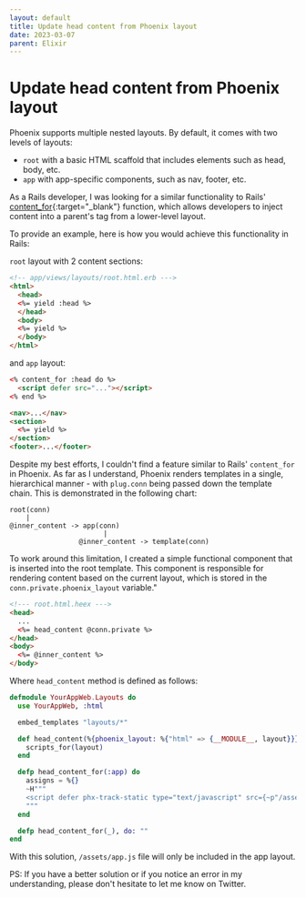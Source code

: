 ```yaml
---
layout: default
title: Update head content from Phoenix layout
date: 2023-03-07
parent: Elixir
---
```


# Update head content from Phoenix layout

Phoenix supports multiple nested layouts. By default, it comes with two levels of layouts:

- `root` with a basic HTML scaffold that includes elements such as head, body, etc.
- `app` with app-specific components, such as nav, footer, etc.

As a Rails developer, I was looking for a similar functionality to Rails' [content_for](https://guides.rubyonrails.org/layouts_and_rendering.html#using-the-content-for-method){:target="_blank"} function, which allows developers to inject content into a parent's <head> tag from a lower-level layout.

To provide an example, here is how you would achieve this functionality in Rails:

`root` layout with 2 content sections:

```html
<!-- app/views/layouts/root.html.erb --->
<html>
  <head>
  <%= yield :head %>
  </head>
  <body>
  <%= yield %>
  </body>
</html>
```

and `app` layout:

```html
<% content_for :head do %>
  <script defer src="..."></script>
<% end %>

<nav>...</nav>
<section>
  <%= yield %>
</section>
<footer>...</footer>
```

Despite my best efforts, I couldn't find a feature similar to Rails' `content_for` in Phoenix. As far as I understand, Phoenix renders templates in a single, hierarchical manner - with `plug.conn` being passed down the template chain. This is demonstrated in the following chart:

```
root(conn)
    |
@inner_content -> app(conn)
                       |
                 @inner_content -> template(conn)
```

To work around this limitation, I created a simple functional component that is inserted into the root template. This component is responsible for rendering content based on the current layout, which is stored in the `conn.private.phoenix_layout` variable."

```html
<!--- root.html.heex --->
<head>
  ...
  <%= head_content @conn.private %>
</head>
<body>
  <%= @inner_content %>
</body>
```

Where `head_content` method is defined as follows:

```elixir
defmodule YourAppWeb.Layouts do
  use YourAppWeb, :html

  embed_templates "layouts/*"

  def head_content(%{phoenix_layout: %{"html" => {__MODULE__, layout}}}) do
    scripts_for(layout)
  end

  defp head_content_for(:app) do
    assigns = %{}
    ~H"""
    <script defer phx-track-static type="text/javascript" src={~p"/assets/app.js"}></script>
    """
  end

  defp head_content_for(_), do: ""
end
```

With this solution, `/assets/app.js` file will only be included in the app layout.

PS: If you have a better solution or if you notice an error in my understanding, please don't hesitate to let me know on Twitter.
